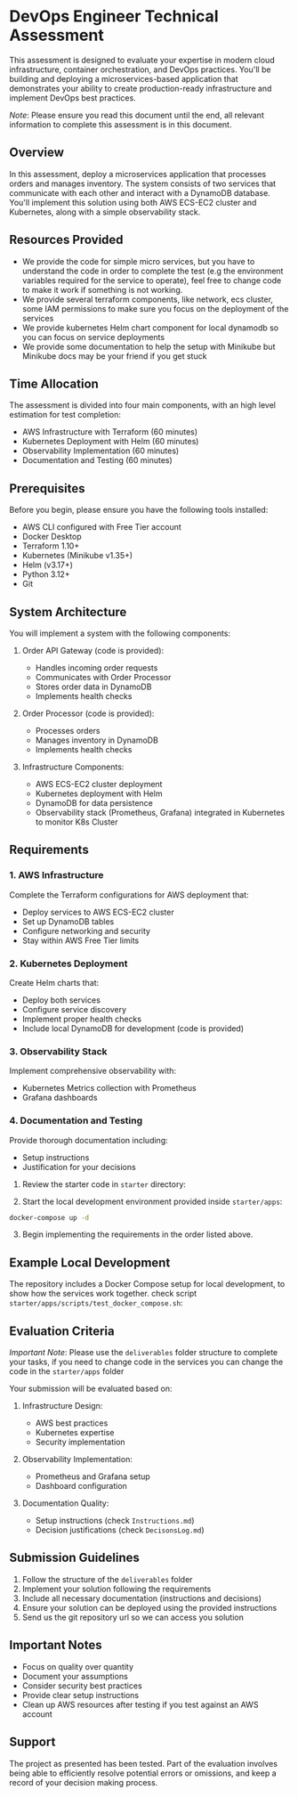 # DevOps Engineer Technical Assessment

This assessment is designed to evaluate your expertise in modern cloud infrastructure, container orchestration, and DevOps practices. You'll be building and deploying a microservices-based application that demonstrates your ability to create production-ready infrastructure and implement DevOps best practices.

*Note*: Please ensure you read this document until the end, all relevant information to complete this assessment is in this document.

## Overview

In this assessment, deploy a microservices application that processes orders and manages inventory. The system consists of two services that communicate with each other and interact with a DynamoDB database. You'll implement this solution using both AWS ECS-EC2 cluster and Kubernetes, along with a simple observability stack. 

## Resources Provided
- We provide the code for simple micro services, but you have to understand the code in order to complete the test (e.g the environment variables required for the service to operate), feel free to change code to make it work if something is not working. 
- We provide several terraform components, like network, ecs cluster, some IAM permissions to make sure you focus on the deployment of the services 
- We provide kubernetes Helm chart component for local dynamodb so you can focus on service deployments
- We provide some documentation to help the setup with Minikube but Minikube docs may be your friend if you get stuck

## Time Allocation

The assessment is divided into four main components, with an high level estimation for test completion:
- AWS Infrastructure with Terraform (60 minutes)
- Kubernetes Deployment with Helm (60 minutes)
- Observability Implementation (60 minutes)
- Documentation and Testing (60 minutes)

## Prerequisites

Before you begin, please ensure you have the following tools installed:

- AWS CLI configured with Free Tier account
- Docker Desktop
- Terraform 1.10+
- Kubernetes (Minikube v1.35+)
- Helm (v3.17+)
- Python 3.12+
- Git

## System Architecture

You will implement a system with the following components:

1. Order API Gateway (code is provided):
   - Handles incoming order requests
   - Communicates with Order Processor
   - Stores order data in DynamoDB
   - Implements health checks

2. Order Processor (code is provided):
   - Processes orders
   - Manages inventory in DynamoDB
   - Implements health checks

3. Infrastructure Components:
   - AWS ECS-EC2 cluster deployment
   - Kubernetes deployment with Helm
   - DynamoDB for data persistence
   - Observability stack (Prometheus, Grafana) integrated in Kubernetes to monitor K8s Cluster

## Requirements

### 1. AWS Infrastructure

Complete the Terraform configurations for AWS deployment that:
- Deploy services to AWS ECS-EC2 cluster
- Set up DynamoDB tables
- Configure networking and security
- Stay within AWS Free Tier limits

### 2. Kubernetes Deployment

Create Helm charts that:
- Deploy both services
- Configure service discovery
- Implement proper health checks
- Include local DynamoDB for development (code is provided)

### 3. Observability Stack

Implement comprehensive observability with:
- Kubernetes Metrics collection with Prometheus
- Grafana dashboards

### 4. Documentation and Testing

Provide thorough documentation including:
- Setup instructions
- Justification for your decisions 


1. Review the starter code in `starter` directory:

2. Start the local development environment provided inside `starter/apps`:
```bash
docker-compose up -d
```

3. Begin implementing the requirements in the order listed above.

## Example Local Development

The repository includes a Docker Compose setup for local development, to show how the services work together. check script `starter/apps/scripts/test_docker_compose.sh`:

## Evaluation Criteria

*Important Note*: Please use the `deliverables` folder structure to complete your tasks, if you need to change code in the services you can change the code in the `starter/apps` folder

Your submission will be evaluated based on:

1. Infrastructure Design:
   - AWS best practices
   - Kubernetes expertise
   - Security implementation

2. Observability Implementation:
   - Prometheus and Grafana setup
   - Dashboard configuration

3. Documentation Quality:
   - Setup instructions (check `Instructions.md`)
   - Decision justifications (check `DecisonsLog.md`)

## Submission Guidelines

1. Follow the structure of the `deliverables` folder 
2. Implement your solution following the requirements
3. Include all necessary documentation (instructions and decisions)
4. Ensure your solution can be deployed using the provided instructions
5. Send us the git repository url so we can access you solution

## Important Notes

- Focus on quality over quantity
- Document your assumptions
- Consider security best practices
- Provide clear setup instructions
- Clean up AWS resources after testing if you test against an AWS account

## Support

The project as presented has been tested. Part of the evaluation involves being able to efficiently resolve potential errors or omissions, and keep a record of your decision making process.
